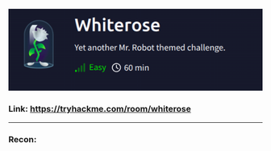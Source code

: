 ![alt text](image.png)
### Link: https://tryhackme.com/room/whiterose
--------------------------------------------------------------------
### Recon:
